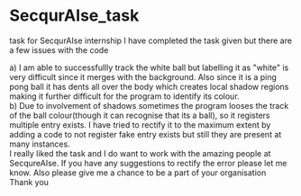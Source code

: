 # SecqurAIse_task
task for SecqurAIse internship
I have completed the task given but there are a few issues with the code  

a) I am able to successfullly track the white ball but labelling it as "white" is very difficult since it merges with the background. Also since it is a ping pong ball it has dents all over the body which creates local shadow regions making it further difficult for the program to identify its colour.  
b) Due to involvement of shadows sometimes the program looses the track of the ball colour(though it can recognise that its a ball), so it registers multiple entry exists. I have tried to rectify it to the maximum extent by adding a code to not register fake entry exists but still they are present at many instances.  
I really liked the task and I do want to work with the amazing people at SecqureAIse. If you have any suggestions to rectify the error please let me know. Also please give me a chance to be a part of your organisation  
Thank you
